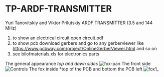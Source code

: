 # TP-ARDF-TRANSMITTER
Yuri Tanovitskiy and Viktor Prilutskiy ARDF TRANSMITTER (3.5 and 144 MHz)

1. to show an electrical circuit open circuit.pdf
2. to show pcb download gerbers and go to any gerberviewer like https://www.pcbway.com/project/OnlineGerberViewer.html and so on
3. see bilofmaterials.xls for electronics parts

The general appearance *top and down sides*
![fox-pan](https://github.com/YuriTanovitskiy/TP-ARDF-TRANSMITTER/assets/146654195/d43696f6-841f-400b-a010-31d2ee860372)
The front side
![Controls](https://github.com/YuriTanovitskiy/TP-ARDF-TRANSMITTER/assets/146654195/957f3bad-8fd7-44aa-9023-4101fb7b7962)
The fox inside *top of the PCB and bottom the PCB left
![fox1_](https://github.com/YuriTanovitskiy/TP-ARDF-TRANSMITTER/assets/146654195/5ce4b1fe-b851-4e08-9130-9be3f654b630)
